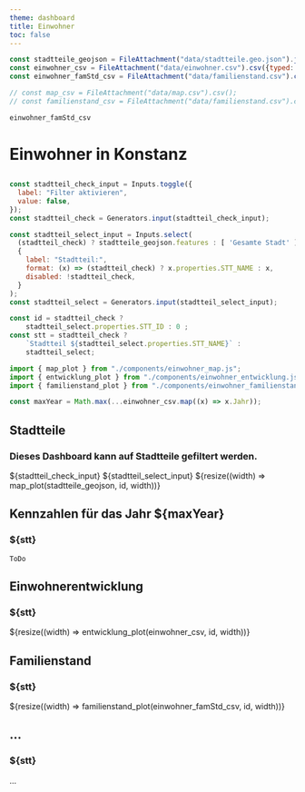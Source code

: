 ```yaml
---
theme: dashboard
title: Einwohner
toc: false
---
```


```js
const stadtteile_geojson = FileAttachment("data/stadtteile.geo.json").json();
const einwohner_csv = FileAttachment("data/einwohner.csv").csv({typed: true});
const einwohner_famStd_csv = FileAttachment("data/familienstand.csv").csv({typed: true});

// const map_csv = FileAttachment("data/map.csv").csv();
// const familienstand_csv = FileAttachment("data/familienstand.csv").csv();
```

```js
einwohner_famStd_csv
```

# Einwohner in Konstanz

<h2></h2>

```js
const stadtteil_check_input = Inputs.toggle({
  label: "Filter aktivieren",
  value: false,
});
const stadtteil_check = Generators.input(stadtteil_check_input);
```

```js
const stadtteil_select_input = Inputs.select(
  (stadtteil_check) ? stadtteile_geojson.features : [ 'Gesamte Stadt' ],
  {
    label: "Stadtteil:",
    format: (x) => (stadtteil_check) ? x.properties.STT_NAME : x,
    disabled: !stadtteil_check,
  }
);
const stadtteil_select = Generators.input(stadtteil_select_input);
```

```js
const id = stadtteil_check ?
    stadtteil_select.properties.STT_ID : 0 ;
const stt = stadtteil_check ?
    `Stadtteil ${stadtteil_select.properties.STT_NAME}` :
    stadtteil_select;
```

```js
import { map_plot } from "./components/einwohner_map.js";
import { entwicklung_plot } from "./components/einwohner_entwicklung.js";
import { familienstand_plot } from "./components/einwohner_familienstand.js";
```

```js
const maxYear = Math.max(...einwohner_csv.map((x) => x.Jahr));
```

<div class="grid grid-cols-2">
  <div class="card">
    <h2>Stadtteile</h2>
    <h3>Dieses Dashboard kann auf Stadtteile gefiltert werden.</h3>
    ${stadtteil_check_input}
    ${stadtteil_select_input}
    ${resize((width) => map_plot(stadtteile_geojson, id, width))}
  </div>
  <div class="card">
    <h2>Kennzahlen für das Jahr ${maxYear}</h2>
    <h3>${stt}</h3>

    ToDo
  </div>
</div>

<div class="grid grid-cols-1">
  <div class="card">
    <h2>Einwohnerentwicklung</h2>
    <h3>${stt}</h3>
    ${resize((width) => entwicklung_plot(einwohner_csv, id, width))}
  </div>
</div>

<div class="grid grid-cols-2">
  <div class="card">
    <h2>Familienstand</h2>
    <h3>${stt}</h3>
    ${resize((width) => familienstand_plot(einwohner_famStd_csv, id, width))}
  </div>
  <div class="card">
    <h2>...</h2>
    <h3>${stt}</h3>
    ...
  </div>
</div>